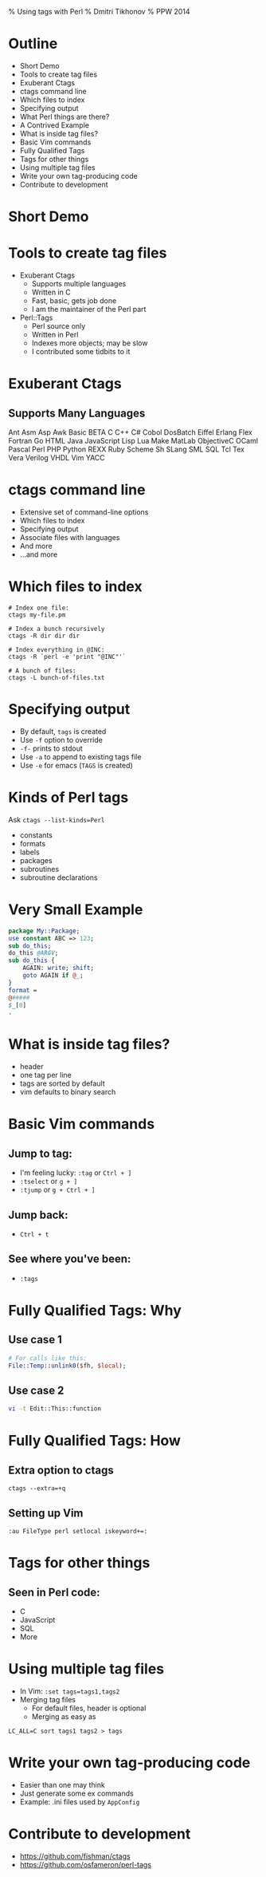 % Using tags with Perl
% Dmitri Tikhonov
% PPW 2014

# Outline

- Short Demo
- Tools to create tag files
- Exuberant Ctags
- ctags command line
- Which files to index
- Specifying output
- What Perl things are there?
- A Contrived Example
- What is inside tag files?
- Basic Vim commands
- Fully Qualified Tags
- Tags for other things
- Using multiple tag files
- Write your own tag-producing code
- Contribute to development

# Short Demo

# Tools to create tag files

- Exuberant Ctags
    - Supports multiple languages
    - Written in C
    - Fast, basic, gets job done
    - I am the maintainer of the Perl part
- Perl::Tags
    - Perl source only
    - Written in Perl
    - Indexes more objects; may be slow
    - I contributed some tidbits to it

# Exuberant Ctags

## Supports Many Languages

Ant Asm Asp Awk Basic BETA C C++ C# Cobol DosBatch Eiffel Erlang Flex
Fortran Go HTML Java JavaScript Lisp Lua Make MatLab ObjectiveC OCaml
Pascal Perl PHP Python REXX Ruby Scheme Sh SLang SML SQL Tcl Tex Vera
Verilog VHDL Vim YACC

# ctags command line

- Extensive set of command-line options
- Which files to index
- Specifying output
- Associate files with languages
- And more
- ...and more

# Which files to index

~~~
# Index one file:
ctags my-file.pm

# Index a bunch recursively
ctags -R dir dir dir

# Index everything in @INC:
ctags -R `perl -e 'print "@INC"'`

# A bunch of files:
ctags -L bunch-of-files.txt
~~~

# Specifying output

- By default, `tags` is created
- Use `-f` option to override
- `-f-` prints to stdout
- Use `-a` to append to existing tags file
- Use `-e` for emacs (`TAGS` is created)

# Kinds of Perl tags

Ask `ctags --list-kinds=Perl`

- constants
- formats
- labels
- packages
- subroutines
- subroutine declarations

# Very Small Example

~~~perl
package My::Package;
use constant ABC => 123;
sub do_this;
do_this @ARGV;
sub do_this {
    AGAIN: write; shift;
    goto AGAIN if @_;
}
format =
@#####
$_[0]
.
~~~

# What is inside tag files?

- header
- one tag per line
- tags are sorted by default
- vim defaults to binary search

# Basic Vim commands

## Jump to tag:

- I'm feeling lucky: `:tag` or `Ctrl + ]`
- `:tselect` or `g + ]`
- `:tjump` or `g + Ctrl + ]`

## Jump back:
- `Ctrl + t`

## See where you've been:

- `:tags`

# Fully Qualified Tags: Why

## Use case 1

~~~perl
# For calls like this:
File::Temp::unlink0($fh, $local);
~~~

## Use case 2

~~~bash
vi -t Edit::This::function
~~~

# Fully Qualified Tags: How

## Extra option to ctags

`ctags --extra=+q`

## Setting up Vim

~~~vim
:au FileType perl setlocal iskeyword+=:
~~~

# Tags for other things

## Seen in Perl code:

- C
- JavaScript
- SQL
- More

# Using multiple tag files

- In Vim: `:set tags=tags1,tags2`
- Merging tag files
    - For default files, header is optional
    - Merging as easy as

~~~
LC_ALL=C sort tags1 tags2 > tags
~~~

# Write your own tag-producing code

- Easier than one may think
- Just generate some ex commands
- Example: .ini files used by `AppConfig`

# Contribute to development

- https://github.com/fishman/ctags
- https://github.com/osfameron/perl-tags

